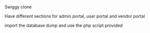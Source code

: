 Swiggy clone

Have different sections for admin portal, user portal and vendor portal


import the database dump and use the php script provided
